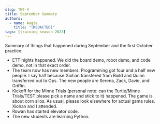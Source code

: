 ```yaml
---
slug: TW2-4
title: September Summary
authors:
  - name: Augie
    title: "[REDACTED]"
tags: [training season 2023]
---
```

Summary of things that happened during September and the first October practice:
* ETT nights happened. We did the board demo, robot demo, and code demo, not in that exact order. 
* The team now has new members. Programming got four and a half new people. I say half because Xiohan transfered from Build and Quinn transferred out to Ops. The new people are Serena, Zack, Davie, and Griffin.
* Kickoff for the Minne Trials (personal note: can the Turtle/Minne Trials/TEST please pick a name and stick to it) happened. The game is about corn silos. As usual, please look elsewhere for actual game rules. Xiohan and I attended. 
* Rowan has started elevator code. 
* The new students are learning Python. 